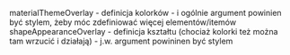 materialThemeOverlay - definicja kolorków - i ogólnie argument powinien być stylem, żeby móc zdefiniować więcej elementów/itemów
shapeAppearanceOverlay - definicja kształtu (chociaż kolorki też można tam wrzucić i działają) -  j.w. argument powininen być stylem